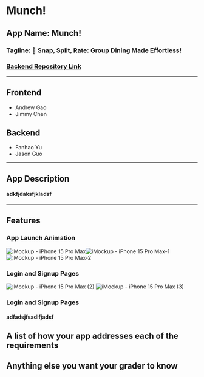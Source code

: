 # Munch!
## App Name: Munch!
### Tagline: 📸 Snap, Split, Rate: Group Dining Made Effortless!
### [Backend Repository Link](https://github.com/yufanhao/munch-backend)
---------------
## Frontend
* Andrew Gao
* Jimmy Chen

## Backend
* Fanhao Yu
* Jason Guo
---------------
## App Description
#### adkfjdaksfjkladsf
---------------

## Features
### App Launch Animation
![iMockup - iPhone 15 Pro Max](https://github.com/user-attachments/assets/8a974788-0021-44f1-8bae-6efcb5c595fe)![iMockup - iPhone 15 Pro Max-1](https://github.com/user-attachments/assets/2d8d471d-de48-4d4e-97fc-dd0ee78991da)![iMockup - iPhone 15 Pro Max-2](https://github.com/user-attachments/assets/7cb9c7b4-168b-4e4e-903a-da4883d5eb3f)

### Login and Signup Pages
![iMockup - iPhone 15 Pro Max (2)](https://github.com/user-attachments/assets/81c40362-4ca1-4f42-87cd-8f2f803b1042) ![iMockup - iPhone 15 Pro Max (3)](https://github.com/user-attachments/assets/c5e216a2-fe64-4abc-a525-918c15b5f69f)

### Login and Signup Pages




#### adfadsjfsadlfjadsf

## A list of how your app addresses each of the requirements
## Anything else you want your grader to know
